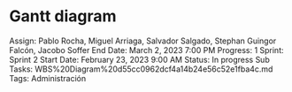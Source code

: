 # Gantt diagram

Assign: Pablo Rocha, Miguel Arriaga, Salvador Salgado, Stephan Guingor Falcón, Jacobo Soffer
End Date: March 2, 2023 7:00 PM
Progress: 1
Sprint: Sprint 2
Start Date: February 23, 2023 9:00 AM
Status: In progress
Sub Tasks: WBS%20Diagram%20d55cc0962dcf4a14b24e56c52e1fba4c.md
Tags: Administración
